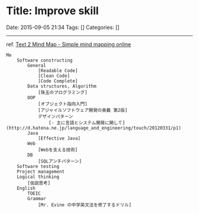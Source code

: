 # Title: Improve skill

Date: 2015-09-05 21:34
Tags: []
Categories: []

---

ref. [Text 2 Mind Map - Simple mind mapping online](http://text2mindmap.com/v4P8mD3)

```
Me
	Software constructing
		General
			[Readable Code]
			[Clean Code]
			[Code Complete]
		Data structures, Algorithm
			[珠玉のプログラミング]
		OOP
			[オブジェクト指向入門]
			[アジャイルソフトウェア開発の奥義 第2版]
			デザインパターン
				[- 主に言語とシステム開発に関して](http://d.hatena.ne.jp/language_and_engineering/touch/20120331/p1)
		Java
			[Effective Java]
		Web
			[Webを支える技術]
		DB
			[SQLアンチパターン]
	Software testing
	Project management
	Logical thinking
		[仮説思考]
	English
		TOEIC
		Grammar
			[Mr. Evine の中学英文法を修了するドリル]
```

